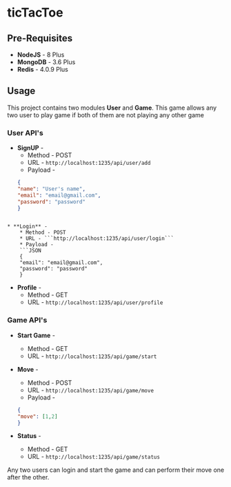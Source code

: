 # ticTacToe

## Pre-Requisites

* **NodeJS** - 8 Plus
* **MongoDB** - 3.6 Plus
* **Redis** - 4.0.9 Plus

## Usage

This project contains two modules **User** and **Game**. This game allows any two user to play game if both of them are not playing any other game

### User API's

* **SignUP** - 
    * Method - POST
    * URL - ```http://localhost:1235/api/user/add```
    * Payload - 
    ```JSON
  {
	"name": "User's name",
	"email": "email@gmail.com",
	"password": "password"
  }
```

* **Login** -
    * Method - POST
    * URL - ```http://localhost:1235/api/user/login```
    * Payload -
    ```JSON
    {
	"email": "email@gmail.com",
	"password": "password"
    }
```

* **Profile** -
    * Method - GET
    * URL - ```http://localhost:1235/api/user/profile```

### Game API's

* **Start Game** -
    * Method - GET
    * URL - ```http://localhost:1235/api/game/start```

* **Move** -
    * Method - POST
    * URL - ```http://localhost:1235/api/game/move```
    * Payload -
    ```JSON
    {
	"move": [1,2]
    }
    ```

* **Status** -
    * Method - GET
    * URL - ```http://localhost:1235/api/game/status```


Any two users can login and start the game and can perform their move one after the other.
